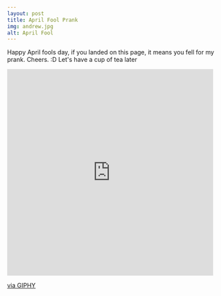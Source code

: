 ```yaml
---
layout: post
title: April Fool Prank
img: andrew.jpg
alt: April Fool
---
```



Happy April fools day, if you landed on this page, it means you fell for my prank. 
Cheers. :D
Let's have a cup of tea later


<iframe src="https://giphy.com/embed/3oEdv1V9YdcdNLXQkw" width="480" height="480" frameBorder="0" class="giphy-embed" allowFullScreen></iframe><p><a href="https://giphy.com/gifs/huffingtonpost-april-foolz-3oEdv1V9YdcdNLXQkw">via GIPHY</a></p>

